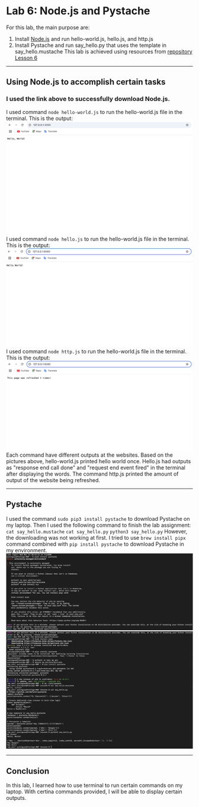 # Lab 6: Node.js and Pystache
For this lab, the main purpose are: 
  1. Install [Node.js](https://nodejs.org/en/download/) and run hello-world.js, hello.js, and http.js
  2. Install Pystache and run say_hello.py that uses the template in say_hello.mustache
This lab is achieved using resources from [repository Lesson 6](https://github.com/kevinwlu/iot/tree/master/lesson6)
---
## Using Node.js to accomplish certain tasks 
### I used the link above to successfully download Node.js. 
I used command `node hello-world.js` to run the hello-world.js file in the terminal. This is the output:
![output](https://github.com/YuningCao0512/Engineering_Design_VI/blob/main/lab6_pictures/hello_world.png)
I used command `node hello.js` to run the hello-world.js file in the terminal. This is the output:
![output](https://github.com/YuningCao0512/Engineering_Design_VI/blob/main/lab6_pictures/hello.png)
I used command `node http.js` to run the hello-world.js file in the terminal. This is the output:
![output](https://github.com/YuningCao0512/Engineering_Design_VI/blob/main/lab6_pictures/http.png)
Each command have different outputs at the websites. Based on the pictures above, hello-world.js printed hello world once. Hello.js had outputs as "response end call done" and "request end event fired" in the terminal after displaying the words. The command http.js printed the amount of output of the website being refreshed. 

---
## Pystache 
I used the command `sudo pip3 install pystache` to download Pystache on my laptop. Then I used the following command to finish the lab assignment: 
  `cat say_hello.mustache`
  `cat say_hello.py`
  `python3 say_hello.py`
However, the downloading was not working at first. I tried to use `brew install pipx` command combined with `pip install pystache` to download Pystache in my environment. 
![mistake](https://github.com/YuningCao0512/Engineering_Design_VI/blob/main/lab6_pictures/download%20error.png)
![work](https://github.com/YuningCao0512/Engineering_Design_VI/blob/main/lab6_pictures/work.png)

---
## Conclusion
In this lab, I learned how to use terminal to run certain commands on my laptop. With certina commands provided, I will be able to display certain outputs. 

